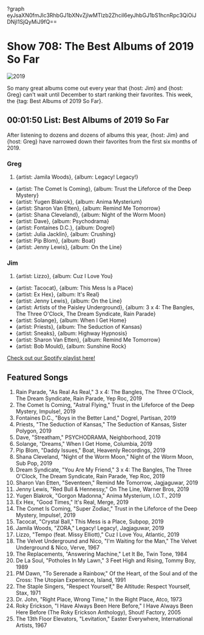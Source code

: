 ?graph eyJsaXN0fmJlc3RhbGJ1bXNvZjIwMTlzb2ZhciI6eyJhbGJ1bS1hcnRpc3QiOiJDNjI1SjQyMiJ9fQ==

# Show 708: The Best Albums of 2019 So Far

![2019](https://sound-images.s3.amazonaws.com/images/2019/sound_opinions_presents_.png)

So many great albums come out every year that {host: Jim} and {host: Greg} can't wait until December to start ranking their favorites. This week, the {tag: Best Albums of 2019 So Far}.


## 00:01:50 List: Best Albums of 2019 So Far
After listening to dozens and dozens of albums this year, {host: Jim} and {host: Greg} have narrowed down their favorites from the first six months of 2019.

### Greg
1. {artist: Jamila Woods}, {album: Legacy! Legacy!}
- {artist: The Comet Is Coming}, {album: Trust the Lifeforce of the Deep Mystery}
- {artist: Yugen Blakrok}, {album: Anima Mysterium}
- {artist: Sharon Van Etten}, {album: Remind Me Tomorrow}
- {artist: Shana Cleveland}, {album: Night of the Worm Moon}
- {artist: Dave}, {album: Psychodrama}
- {artist: Fontaines D.C.}, {album: Dogrel}
- {artist: Julia Jacklin}, {album: Crushing}
- {artist: Pip Blom}, {album: Boat}
- {artist: Jenny Lewis}, {album: On the Line}

### Jim
1. {artist: Lizzo}, {album: Cuz I Love You}
- {artist: Tacocat}, {album: This Mess Is a Place}
- {artist: Ex Hex}, {album: It's Real}
- {artist: Jenny Lewis}, {album: On the Line}
- {artist: Artists of the Paisley Underground}, {album: 3 x 4: The Bangles, The Three O'Clock, The Dream Syndicate, Rain Parade}
- {artist: Solange}, {album: When I Get Home}
- {artist: Priests}, {album: The Seduction of Kansas}
- {artist: Sneaks}, {album: Highway Hypnosis}
- {artist: Sharon Van Etten}, {album: Remind Me Tomorrow}
- {artist: Bob Mould}, {album: Sunshine Rock}

[Check out our Spotify playlist here!](https://open.spotify.com/playlist/4Y4CaHiWRGYZiaa6XiHDkf) 

## Featured Songs
1. Rain Parade, "As Real As Real," 3 x 4: The Bangles, The Three O'Clock, The Dream Syndicate, Rain Parade, Yep Roc, 2019
1. The Comet Is Coming, "Astral Flying," Trust in the Lifeforce of the Deep Mystery, Impulse!, 2019
1. Fontaines D.C., "Boys in the Better Land," Dogrel, Partisan, 2019
1. Priests, "The Seduction of Kansas," The Seduction of Kansas, Sister Polygon, 2019
1. Dave, "Streatham," PSYCHODRAMA, Neighborhood, 2019
1. Solange, "Dreams," When I Get Home, Columbia, 2019
1. Pip Blom, "Daddy Issues," Boat, Heavenly Recordings, 2019
1. Shana Cleveland, "Night of the Worm Moon," Night of the Worm Moon, Sub Pop, 2019
1. Dream Syndicate, "You Are My Friend," 3 x 4: The Bangles, The Three O'Clock, The Dream Syndicate, Rain Parade, Yep Roc, 2019
1. Sharon Van Etten, "Seventeen," Remind Me Tomorrow, Jagjaguwar, 2019
1. Jenny Lewis, "Red Bull & Hennessy," On The Line, Warner Bros, 2019
1. Yugen Blakrok, "Gorgon Madonna," Anima Mysterium, I.O.T., 2019
1. Ex Hex, "Good Times," It's Real, Merge, 2019
1. The Comet Is Coming, "Super Zodiac," Trust in the Lifeforce of the Deep Mystery, Impulse!, 2019
1. Tacocat, "Crystal Ball," This Mess is a Place, Subpop, 2019
1. Jamila Woods, "ZORA," Legacy! Legacy!, Jagjaguwar, 2019
1. Lizzo, "Tempo (feat. Missy Elliott)," Cuz I Love You, Atlantic, 2019
1. The Velvet Underground and Nico, "I'm Waiting for the Man," The Velvet Underground & Nico, Verve, 1967
1. The Replacements, "Answering Machine," Let It Be, Twin Tone, 1984
1. De La Soul, "Potholes In My Lawn," 3 Feet High and Rising, Tommy Boy, 1989
1. PM Dawn, "To Serenade a Rainbow," Of the Heart, of the Soul and of the Cross: The Utopian Experience, Island, 1991
1. The Staple Singers, "Respect Yourself," Be Altitude: Respect Yourself, Stax, 1971
1. Dr. John, "Right Place, Wrong Time," In the Right Place, Atco, 1973
1. Roky Erickson, "I Have Always Been Here Before," I Have Always Been Here Before (The Roky Erickson Anthology), Shout! Factory, 2005
1. The 13th Floor Elevators, "Levitation," Easter Everywhere, International Artists, 1967
